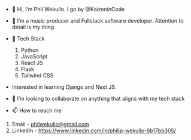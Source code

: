 - 👋 Hi, I’m Phil Wekullo. I go by @KaizeninCode
- 👀 I’m a music producer and Fullstack software developer. Attention to detail is my thing.
- 🌱 Tech Stack
  1. Python
  2. JavaScript
  3. React JS
  4. Flask
  5. Tailwind CSS

- Interested in learning Django and Next JS.     
     
- 💞️ I’m looking to collaborate on anything that aligns with my tech stack
- 📫 How to reach me 
1. Email - philwekullo@gmail.com
2. LinkedIn - https://www.linkedin.com/in/philip-wekullo-6b17bb305/



<!---
KaizeninCode/KaizeninCode is a ✨ special ✨ repository because its `README.md` (this file) appears on your GitHub profile.
You can click the Preview link to take a look at your changes.
--->

